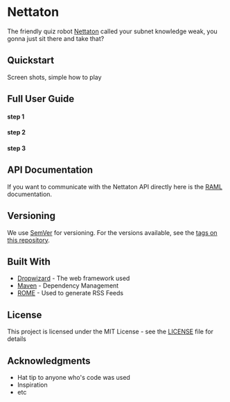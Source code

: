 # Nettaton

The friendly quiz robot [Nettaton](https://nettaton.com "Foolish Human!") called your subnet knowledge weak, you gonna just sit there and take that?

## Quickstart

Screen shots, simple how to play

## Full User Guide

#### step 1

#### step 2

#### step 3

## API Documentation

If you want to communicate with the Nettaton API directly here is the [RAML](https://raml.nettaton.com) documentation.

## Versioning

We use [SemVer](http://semver.org/) for versioning. For the versions available, see the [tags on this repository](https://github.com/your/project/tags). 

## Built With

* [Dropwizard](http://www.dropwizard.io/1.0.2/docs/) - The web framework used
* [Maven](https://maven.apache.org/) - Dependency Management
* [ROME](https://rometools.github.io/rome/) - Used to generate RSS Feeds

## License

This project is licensed under the MIT License - see the [LICENSE](LICENSE) file for details

## Acknowledgments

* Hat tip to anyone who's code was used
* Inspiration
* etc